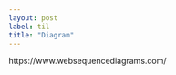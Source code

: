 ```yaml
---
layout: post
label: til
title: "Diagram"
---
```


<p>
  
</p>
https://www.websequencediagrams.com/

